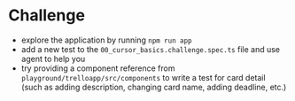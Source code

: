 # Challenge

- explore the application by running `npm run app`
- add a new test to the `00_cursor_basics.challenge.spec.ts` file and use agent to help you
- try providing a component reference from `playground/trelloapp/src/components` to write a test for card detail (such as adding description, changing card name, adding deadline, etc.)